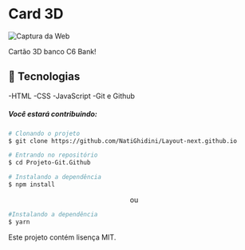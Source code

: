 # Card 3D  

![Captura da Web](https://user-images.githubusercontent.com/107075512/194654177-a1bd1afd-09ca-49ab-997c-401f53f93834.jpeg)


Cartão 3D banco C6 Bank!


## :hammer: Tecnologias

-HTML
-CSS
-JavaScript
-Git e Github

 ##### *Você estará contribuindo:*

 ```bash
 # Clonando o projeto 
 $ git clone https://github.com/NatiGhidini/Layout-next.github.io
 ```

 ```bash
 # Entrando no repositório
 $ cd Projeto-Git.Github
 ```

 ```bash
 # Instalando a dependência
 $ npm install
 ```
<p align="center">ou</p>

 ```bash
 #Instalando a dependência
 $ yarn
 ```

 Este projeto contém lisença MIT.


